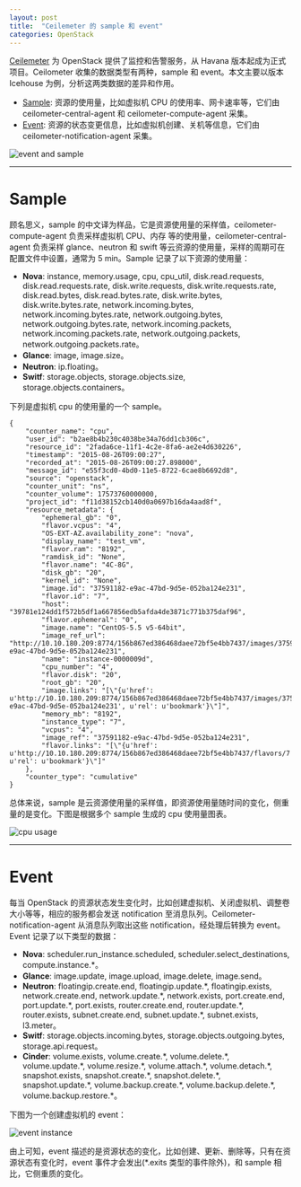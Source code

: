 ```yaml
---
layout: post
title:  "Ceilemeter 的 sample 和 event"
categories: OpenStack
---
```


[Ceilemeter](https://wiki.openstack.org/wiki/Telemetry) 为 OpenStack 提供了监控和告警服务，从 Havana 版本起成为正式项目。Ceilometer 收集的数据类型有两种，sample 和 event。本文主要以版本 Icehouse 为例，分析这两类数据的差异和作用。

- [Sample](http://docs.openstack.org/admin-guide/telemetry-measurements.html): 资源的使用量，比如虚拟机 CPU 的使用率、网卡速率等，它们由 ceilometer\-central\-agent 和 ceilometer\-compute\-agent 采集。
- [Event](http://docs.openstack.org/admin-guide/telemetry-events.html): 资源的状态变更信息，比如虚拟机创建、关机等信息，它们由 ceilometer\-notification\-agent 采集。 

![event and sample](http://wsfdl.oss-cn-qingdao.aliyuncs.com/ceilometer_sample_event.png)

-------------

# Sample

顾名思义，sample 的中文译为样品，它是资源使用量的采样值，ceilometer-compute-agent 负责采样虚拟机 CPU、内存 等的使用量，ceilometer-central-agent 负责采样 glance、neutron 和 swift 等云资源的使用量，采样的周期可在配置文件中设置，通常为 5 min。Sample 记录了以下资源的使用量：

- **Nova**: instance, memory.usage, cpu, cpu_util, disk.read.requests, disk.read.requests.rate, disk.write.requests, disk.write.requests.rate, disk.read.bytes, disk.read.bytes.rate, disk.write.bytes, disk.write.bytes.rate, network.incoming.bytes, network.incoming.bytes.rate, network.outgoing.bytes, network.outgoing.bytes.rate, network.incoming.packets, network.incoming.packets.rate, network.outgoing.packets, network.outgoing.packets.rate。
- **Glance**: image, image.size。	
- **Neutron**: ip.floating。
- **Switf**: storage.objects, storage.objects.size, storage.objects.containers。


下列是虚拟机 cpu 的使用量的一个 sample。

~~~
{
    "counter_name": "cpu",
    "user_id": "b2ae8b4b230c4038be34a76dd1cb306c",
    "resource_id": "2fada6ce-11f1-4c2e-8fa6-ae2e4d630226",
    "timestamp": "2015-08-26T09:00:27",
    "recorded_at": "2015-08-26T09:00:27.898000",
    "message_id": "e55f3cd0-4bd0-11e5-8722-6cae8b6692d8",
    "source": "openstack",
    "counter_unit": "ns",
    "counter_volume": 17573760000000,
    "project_id": "f11d38152cb140d0a0697b16da4aad8f",
    "resource_metadata": {
        "ephemeral_gb": "0",
        "flavor.vcpus": "4",
        "OS-EXT-AZ.availability_zone": "nova",
        "display_name": "test_vm",
        "flavor.ram": "8192",
        "ramdisk_id": "None",
        "flavor.name": "4C-8G",
        "disk_gb": "20",
        "kernel_id": "None",
        "image.id": "37591182-e9ac-47bd-9d5e-052ba124e231",
        "flavor.id": "7",
        "host": "39781e124dd1f572b5df1a667856edb5afda4de3871c771b375daf96",
        "flavor.ephemeral": "0",
        "image.name": "CentOS-5.5 v5-64bit",
        "image_ref_url": "http://10.10.180.209:8774/156b867ed386468daee72bf5e4bb7437/images/37591182-e9ac-47bd-9d5e-052ba124e231",
        "name": "instance-0000009d",
        "cpu_number": "4",
        "flavor.disk": "20",
        "root_gb": "20",
        "image.links": "[\"{u'href': u'http://10.10.180.209:8774/156b867ed386468daee72bf5e4bb7437/images/37591182-e9ac-47bd-9d5e-052ba124e231', u'rel': u'bookmark'}\"]",
        "memory_mb": "8192",
        "instance_type": "7",
        "vcpus": "4",
        "image_ref": "37591182-e9ac-47bd-9d5e-052ba124e231",
        "flavor.links": "[\"{u'href': u'http://10.10.180.209:8774/156b867ed386468daee72bf5e4bb7437/flavors/7', u'rel': u'bookmark'}\"]"
    },
    "counter_type": "cumulative"
}
~~~

总体来说，sample 是云资源使用量的采样值，即资源使用量随时间的变化，侧重量的是变化。下图是根据多个 sample 生成的 cpu 使用量图表。

![cpu usage](http://wsfdl.oss-cn-qingdao.aliyuncs.com/cpu_usage_sample.png)

----

# Event

每当 OpenStack 的资源状态发生变化时，比如创建虚拟机、关闭虚拟机、调整卷大小等等，相应的服务都会发送 notification 至消息队列。Ceilometer-notification-agent 从消息队列取出这些 notification，经处理后转换为 event。Event 记录了以下类型的数据：

- **Nova**: scheduler.run_instance.scheduled, scheduler.select_destinations, compute.instance.\*。
- **Glance**: image.update, image.upload, image.delete, image.send。
- **Neutron**: floatingip.create.end, floatingip.update.\*, floatingip.exists, network.create.end, network.update.\*, network.exists, port.create.end, port.update.\*, port.exists, router.create.end, router.update.\*, router.exists, subnet.create.end, subnet.update.\*, subnet.exists, l3.meter。
- **Switf**: storage.objects.incoming.bytes, storage.objects.outgoing.bytes, storage.api.request。 
- **Cinder**: volume.exists, volume.create.\*, volume.delete.\*, volume.update.\*, volume.resize.\*, volume.attach.\*, volume.detach.\*, snapshot.exists, snapshot.create.\*, snapshot.delete.\*, snapshot.update.\*, volume.backup.create.\*, volume.backup.delete.\*, volume.backup.restore.\*。

下图为一个创建虚拟机的 event：

![event instance](http://wsfdl.oss-cn-qingdao.aliyuncs.com/instance_event.png)

由上可知，event 描述的是资源状态的变化，比如创建、更新、删除等，只有在资源状态有变化时，event 事件才会发出(*.exits 类型的事件除外)，和 sample 相比，它侧重质的变化。
